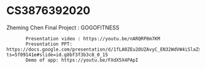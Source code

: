 # CS3876392020
Zheming Chen 
Final Project : GOGOFITNESS
  
  
           Presentation video : https://youtu.be/nARQRP8m7KM
           Presentation PPT:  https://docs.google.com/presentation/d/1fLA0ZEu2OUZAvyC_EN32WdVW4iSlaZsyVvps53HSuLU/edit?ts=5f09141e#slide=id.g8bf3f3b3c8_0_15
           Demo of app: https://youtu.be/FXdX5X4PApI
